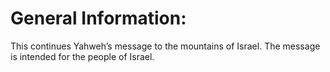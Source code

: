 # General Information:

This continues Yahweh’s message to the mountains of Israel. The message is intended for the people of Israel.